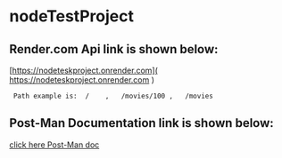 # nodeTestProject

## Render.com Api link is shown below:
 
[https://nodeteskproject.onrender.com]( https://nodeteskproject.onrender.com )
     
     Path example is:  /    ,   /movies/100 ,   /movies  
  
## Post-Man Documentation link is shown below:

  [click here Post-Man doc](https://documenter.getpostman.com/view/24927116/2s8ZDSdR3o)
